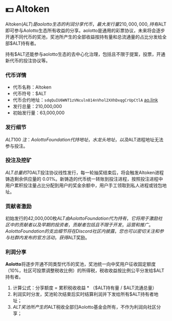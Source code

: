 # 💵 Altoken

Altoken($ALT)是aolotto生态的利润分享代币，最大发行量210,000,000, 持有$ALT即可参与Aolotto生态所有收益的分享。aolotto是通用的彩票协议，未来将会逐步开通不同代币的奖池，奖池所产生的全部收益按持有量和总流通量的占比分发给全部$ALT持有者。

持有$ALT还能参与aolotto生态的去中心化治理，包括且不限于提案，投票，开通新代币的投注协议等。

### 代币详情

* 代币名称：Altoken
* 代币符号：$ALT
* 代币合约地址：`sdqQuIU6WNT1zVNculn814nVhol2XXhDxqgCrUpCtlA` [ao.link](https://www.ao.link/#/token/sdqQuIU6WNT1zVNculn814nVhol2XXhDxqgCrUpCtlA)
* 发行总量：210,000,000
* 初始发行量：63,000,000

### 发行细节

$ALT 100%面向社区公平发行，初始发行**30%** (63,000,000)分别由AolottoFoundation和水龙头地址代持，早鸟用户可以通过水龙头免费获取代币参与AOLOTTO\*ALT奖池投注, 通过投注参与新代币挖矿，也可以关注官方活动参与Aolotto生态建设获得贡献者奖励。剩余**70%**(147,000,000)通过**投注及挖矿**线性发行。\
\
注：AolottoFoundation代持地址，水龙头地址，以及$ALT进程地址无法参与投注。

### 投注及挖矿

$ALT总量的70%及147,000,000枚基于$ALT投注协议线性发行，每一轮抽奖结束后，将会触发Altoken进程铸造剩余供应量的 0.01%。新铸造的代币统一转账到投注进程，按照投注进程中用户累积投注量占比分配到用户的奖金余额中，用户手工领取到私人进程或钱包地址。

### 贡献者激励

初始发行的42,000,000枚$ALT由AolottoFoundation代为持有，它将用于激励社区中的贡献者以及早期的投资者，贡献者包括且不限于开发，运营和推广。AolottoFoundation的支出细节将在Discord社区内披露，您也可以密切关注和参与社群内发布的官方活动，获得$ALT奖励。

### 利润分享

**Aolotto**将逐步开通不同类型代币的奖池，奖池统一向中奖用户征收固定额度（10%，社区可投票调整税收比例）的所得税，税收收益按比例公平分发给$ALT持有者。

1. 计算公式：分享额度 = 累积税收收益 \* （$ALT持有量 / $ALT流通总量）
2. 利润实时分发，奖池轮次结束后实时结算利润并下发给所有$ALT持有者地址；
3. $ALT奖池所产生的$ALT税收全部归Aolotto基金会所有，不作为利润向社区分享；
